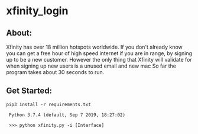 # xfinity_login
## About:
Xfinity has over 18 million hotspots worldwide. If you don't already know you can get a free hour of high speed internet if you are in range, by signing up to be a new customer. However the only thing that Xfinity will validate for when signing up new users is a unused email and new mac 
So far the program takes about 30 seconds to run. 
## Get Started:
<code>pip3 install -r requirements.txt</code>

<code> Python 3.7.4 (default, Sep  7 2019, 18:27:02)</code>

<code> >>> python xfinity.py -i [Interface] </code>
